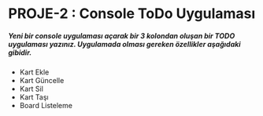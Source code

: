 # PROJE-2 : Console ToDo Uygulaması

##### Yeni bir console uygulaması açarak bir 3 kolondan oluşan bir TODO uygulaması yazınız. Uygulamada olması gereken özellikler aşağıdaki gibidir.
* Kart Ekle
* Kart Güncelle
* Kart Sil
* Kart Taşı
* Board Listeleme
